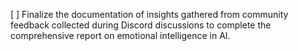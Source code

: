 [ ] Finalize the documentation of insights gathered from community feedback collected during Discord discussions to complete the comprehensive report on emotional intelligence in AI.